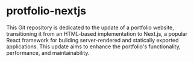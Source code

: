 # protfolio-nextjs
This Git repository is dedicated to the update of a portfolio website, transitioning it from an HTML-based implementation to Next.js, a popular React framework for building server-rendered and statically exported applications. This update aims to enhance the portfolio's functionality, performance, and maintainability.
